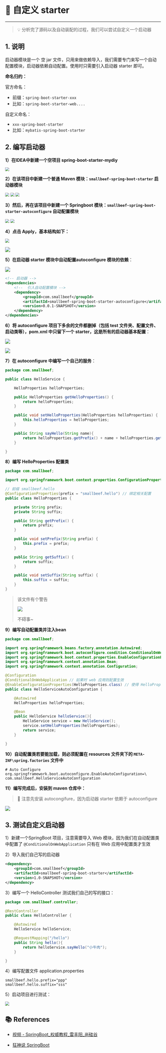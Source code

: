 # 🎨 自定义 starter

---

> 💡 分析完了源码以及自动装配的过程，我们可以尝试自定义一个启动器

## 1. 说明

启动器模块是一个 空 jar 文件，只用来做依赖导入，我们需要专门来写一个自动配置模块，启动器依赖自动配置。使用时只需要引入启动器 starter 即可。

**命名归约：**

官方命名：

- 前缀：`spring-boot-starter-xxx`
- 比如：`spring-boot-starter-web....`

自定义命名：

- `xxx-spring-boot-starter`
- 比如：`mybatis-spring-boot-starter`

##  2. 编写启动器

**1）在IDEA中新建一个空项目 spring-boot-starter-mydiy**  

<img src="https://cs-wiki.oss-cn-shanghai.aliyuncs.com/img/20200711105910.png" style="zoom:80%;" />

**2）在该项目中新建一个普通 Maven 模块：`smallbeef-spring-boot-starter` 启动器模块**

<img src="https://cs-wiki.oss-cn-shanghai.aliyuncs.com/img/20200711110125.png" style="zoom:80%;" />



<img src="https://cs-wiki.oss-cn-shanghai.aliyuncs.com/img/20200711103454.png" style="zoom:80%;" />

<img src="https://cs-wiki.oss-cn-shanghai.aliyuncs.com/img/20200711103531.png" style="zoom:80%;" />

**3）然后，再在该项目中新建一个 Springboot 模块：`smallbeef-spring-boot-starter-autoconfigure` 自动配置模块**

<img src="https://cs-wiki.oss-cn-shanghai.aliyuncs.com/img/20200711103728.png" style="zoom:80%;" />

<img src="https://cs-wiki.oss-cn-shanghai.aliyuncs.com/img/20200711110442.png" style="zoom:80%;" />

**4）点击 Apply，基本结构如下：**

<img src="https://cs-wiki.oss-cn-shanghai.aliyuncs.com/img/20200711110605.png" style="zoom:80%;" />

![](https://cs-wiki.oss-cn-shanghai.aliyuncs.com/img/20200711110638.png)

**5）在启动器 starter 模块中自动配置autoconfigure 模块的依赖**：

![](https://cs-wiki.oss-cn-shanghai.aliyuncs.com/img/20200711110712.png)

```xml
<!-- 启动器 -->
<dependencies>
    <!--  引入自动配置模块 -->
    <dependency>
        <groupId>com.smallbeef</groupId>
        <artifactId>smallbeef-spring-boot-starter-autoconfigure</artifactId>
        <version>0.0.1-SNAPSHOT</version>
    </dependency>
</dependencies>
```

**6）将 autoconfigure 项目下多余的文件都删掉（包括 test 文件夹、配置文件、启动类等），pom.xml 中只留下一个 starter，这是所有的启动器基本配置**：

![](https://cs-wiki.oss-cn-shanghai.aliyuncs.com/img/20200711104800.png)

![](https://cs-wiki.oss-cn-shanghai.aliyuncs.com/img/20200711104922.png)

**7）在 autoconfigure 中编写一个自己的服务**：

```java
package com.smallbeef;

public class HelloService {

    HelloProperties helloProperties;

    public HelloProperties getHelloProperties() {
        return helloProperties;
    }

    public void setHelloProperties(HelloProperties helloProperties) {
        this.helloProperties = helloProperties;
    }

    public String sayHello(String name){
        return helloProperties.getPrefix() + name + helloProperties.getSuffix();
    }

}
```

**8）编写 HelloProperties 配置类**

```java
package com.smallbeef;

import org.springframework.boot.context.properties.ConfigurationProperties;

// 前缀 smallbeef.hello
@ConfigurationProperties(prefix = "smallbeef.hello") // 绑定相关配置
public class HelloProperties {

    private String prefix;
    private String suffix;

    public String getPrefix() {
        return prefix;
    }

    public void setPrefix(String prefix) {
        this.prefix = prefix;
    }

    public String getSuffix() {
        return suffix;
    }

    public void setSuffix(String suffix) {
        this.suffix = suffix;
    }
}
```

> 该文件有个警告
>
> ![](https://cs-wiki.oss-cn-shanghai.aliyuncs.com/img/20200711114538.png)
>
> 不碍事~

**9）编写自动配置类并注入bean**

```java
package com.smallbeef;

import org.springframework.beans.factory.annotation.Autowired;
import org.springframework.boot.autoconfigure.condition.ConditionalOnWebApplication;
import org.springframework.boot.context.properties.EnableConfigurationProperties;
import org.springframework.context.annotation.Bean;
import org.springframework.context.annotation.Configuration;

@Configuration
@ConditionalOnWebApplication // 如果时 web 应用则配置生效
@EnableConfigurationProperties(HelloProperties.class) // 使得 HelloProperties 生效
public class HelloServiceAutoConfiguration {

    @Autowired
    HelloProperties helloProperties;

    @Bean
    public HelloService helloService(){
        HelloService service = new HelloService();
        service.setHelloProperties(helloProperties);
        return service;
    }

}
```

**10）自动配置类若要能加载，则必须配置在 resources 文件夹下的 `META-INF\spring.factories` 文件中**

```factories
# Auto Configure
org.springframework.boot.autoconfigure.EnableAutoConfiguration=\
com.smallbeef.HelloServiceAutoConfiguration
```

**11）编写完成后，安装到 maven 仓库中：**

> 🚨 注意先安装 autocongifure，因为启动器 starter 依赖于 autoconfigure

<img src="https://cs-wiki.oss-cn-shanghai.aliyuncs.com/img/20200711111606.png"  />

## 3. 测试自定义启动器

1）新建一个SpringBoot 项目，注意需要导入 Web 模块，因为我们在自动配置类中配置了 `@ConditionalOnWebApplication` 只有在 Web 应用中配置类才生效 

2）导入我们自己写的启动器

```xml
<dependency>
    <groupId>com.smallbeef</groupId>
    <artifactId>smallbeef-spring-boot-starter</artifactId>
    <version>1.0-SNAPSHOT</version>
</dependency>
```

3）编写一个 HelloController  测试我们自己的写的接口：

```java
package com.smallbeef.controller;

@RestController
public class HelloController {

    @Autowired
    HelloService helloService;

    @RequestMapping("/hello")
    public String hello(){
        return helloService.sayHello("小牛肉");
    }

}
```

4）编写配置文件 application.properties

```properties
smallbeef.hello.prefix="ppp"
smallbeef.hello.suffix="sss"
```

5）启动项目进行测试：

<img src="https://cs-wiki.oss-cn-shanghai.aliyuncs.com/img/20200711115905.png" style="zoom:80%;" />

## 📚 References

- [视频 - SpringBoot_权威教程_雷丰阳_尚硅谷](https://www.bilibili.com/video/BV1Et411Y7tQ)

- [狂神说 SpringBoot](https://mp.weixin.qq.com/mp/homepage?__biz=Mzg2NTAzMTExNg==&hid=1&sn=3247dca1433a891523d9e4176c90c499)